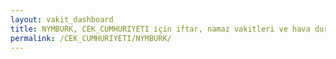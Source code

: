 ```yaml
---
layout: vakit_dashboard
title: NYMBURK, CEK_CUMHURIYETI için iftar, namaz vakitleri ve hava durumu - ilçe/eyalet seç
permalink: /CEK_CUMHURIYETI/NYMBURK/
---
```


<script type="text/javascript">
  var GLOBAL_COUNTRY = 'CEK_CUMHURIYETI';
  var GLOBAL_CITY = 'NYMBURK';
  var GLOBAL_STATE = '';
  var lat = 72;
  var lon = 21;
</script>
